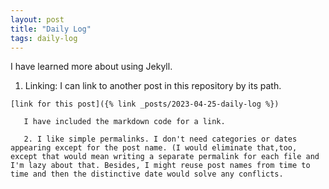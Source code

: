 ```yaml
---
layout: post
title: "Daily Log"
tags: daily-log
---
```


I have learned more about using Jekyll.

1. Linking: I can link to another post in this repository by its path.

<pre><code>[link for this post]({% link _posts/2023-04-25-daily-log %})</code></pre>
    
       I have included the markdown code for a link.
	       
       2. I like simple permalinks. I don't need categories or dates appearing except for the post name. (I would eliminate that,too, except that would mean writing a separate permalink for each file and I'm lazy about that. Besides, I might reuse post names from time to time and then the distinctive date would solve any conflicts.